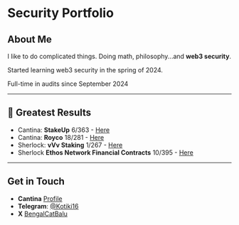 # Security Portfolio

## About Me
I like to do complicated things. Doing math, philosophy...and **web3 security**.

Started learning web3 security in the spring of 2024.

Full-time in audits since September 2024

---

## 🌟 Greatest Results
- Cantina: **StakeUp** 6/363 - [Here](https://cantina.xyz/competitions/61087007-c7e9-4c4e-9d90-4e118933fecf)
- Cantina: **Royco** 18/281 - [Here](https://cantina.xyz/competitions/fadb5a8f-e39c-4a6b-89f6-a03858bb8602)
- Sherlock: **vVv Staking** 1/267 - [Here](https://audits.sherlock.xyz/contests/647)
- Sherlock **Ethos Network Financial Contracts** 10/395 - [Here](https://audits.sherlock.xyz/contests/675)

---

## Get in Touch
- **Cantina** [Profile](https://cantina.xyz/u/BengalCatBalu)
- **Telegram**: [@Kotiki16](https://t.me/Kotiki16)
- **X** [BengalCatBalu](https://x.com/BengalCatBalu)
